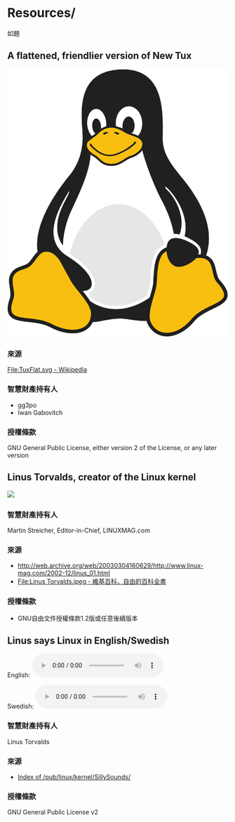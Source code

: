 # Resources/
如題

## A flattened, friendlier version of New Tux
![](A%20flattened%2C%20friendlier%20version%20of%20New%20Tux.svg)

### 來源
[File:TuxFlat.svg - Wikipedia](https://en.wikipedia.org/wiki/File:TuxFlat.svg)

### 智慧財產持有人
* gg3po
* Iwan Gabovitch

### 授權條款
GNU General Public License, either version 2 of the License, or any later version

## Linus Torvalds, creator of the Linux kernel
![](Linus%20Torvalds%2C%20creator%20of%20the%20Linux%20kernel.jpeg)

### 智慧財產持有人
Martin Streicher, Editor-in-Chief, LINUXMAG.com

### 來源
* <http://web.archive.org/web/20030304160629/http://www.linux-mag.com/2002-12/linus_01.html>
* [File:Linus Torvalds.jpeg - 維基百科，自由的百科全書](https://zh.wikipedia.org/wiki/File:Linus_Torvalds.jpeg)

### 授權條款
* GNU自由文件授權條款1.2版或任意後續版本

## Linus says Linux in English/Swedish
English: <audio src="Linus%20says%20Linux.ogg" controls />

Swedish: <audio src="Linus%20says%20Linux%20in%20Swedish.ogg" controls />

### 智慧財產持有人
Linus Torvalds

### 來源
* [Index of /pub/linux/kernel/SillySounds/](https://www.kernel.org/pub/linux/kernel/SillySounds/)

### 授權條款
GNU General Public License v2
